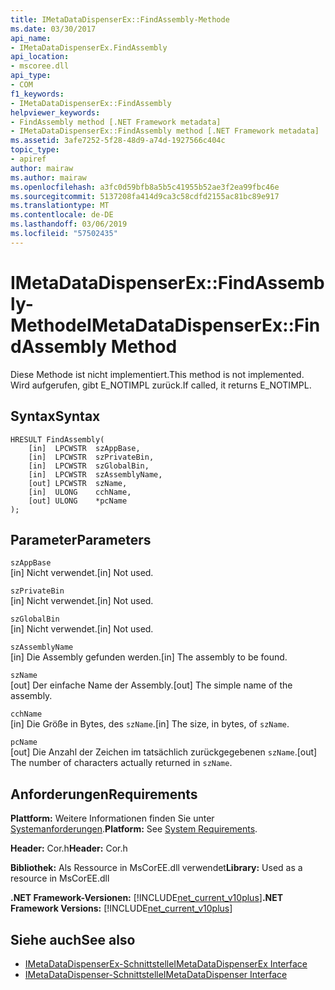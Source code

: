 ```yaml
---
title: IMetaDataDispenserEx::FindAssembly-Methode
ms.date: 03/30/2017
api_name:
- IMetaDataDispenserEx.FindAssembly
api_location:
- mscoree.dll
api_type:
- COM
f1_keywords:
- IMetaDataDispenserEx::FindAssembly
helpviewer_keywords:
- FindAssembly method [.NET Framework metadata]
- IMetaDataDispenserEx::FindAssembly method [.NET Framework metadata]
ms.assetid: 3afe7252-5f28-48d9-a74d-1927566c404c
topic_type:
- apiref
author: mairaw
ms.author: mairaw
ms.openlocfilehash: a3fc0d59bfb8a5b5c41955b52ae3f2ea99fbc46e
ms.sourcegitcommit: 5137208fa414d9ca3c58cdfd2155ac81bc89e917
ms.translationtype: MT
ms.contentlocale: de-DE
ms.lasthandoff: 03/06/2019
ms.locfileid: "57502435"
---
```

# <a name="imetadatadispenserexfindassembly-method"></a><span data-ttu-id="73781-102">IMetaDataDispenserEx::FindAssembly-Methode</span><span class="sxs-lookup"><span data-stu-id="73781-102">IMetaDataDispenserEx::FindAssembly Method</span></span>
<span data-ttu-id="73781-103">Diese Methode ist nicht implementiert.</span><span class="sxs-lookup"><span data-stu-id="73781-103">This method is not implemented.</span></span> <span data-ttu-id="73781-104">Wird aufgerufen, gibt E_NOTIMPL zurück.</span><span class="sxs-lookup"><span data-stu-id="73781-104">If called, it returns E_NOTIMPL.</span></span>  
  
## <a name="syntax"></a><span data-ttu-id="73781-105">Syntax</span><span class="sxs-lookup"><span data-stu-id="73781-105">Syntax</span></span>  
  
```  
HRESULT FindAssembly(  
    [in]  LPCWSTR  szAppBase,  
    [in]  LPCWSTR  szPrivateBin,  
    [in]  LPCWSTR  szGlobalBin,  
    [in]  LPCWSTR  szAssemblyName,  
    [out] LPCWSTR  szName,  
    [in]  ULONG    cchName,  
    [out] ULONG    *pcName  
);  
```  
  
## <a name="parameters"></a><span data-ttu-id="73781-106">Parameter</span><span class="sxs-lookup"><span data-stu-id="73781-106">Parameters</span></span>  
 `szAppBase`  
 <span data-ttu-id="73781-107">[in] Nicht verwendet.</span><span class="sxs-lookup"><span data-stu-id="73781-107">[in] Not used.</span></span>  
  
 `szPrivateBin`  
 <span data-ttu-id="73781-108">[in] Nicht verwendet.</span><span class="sxs-lookup"><span data-stu-id="73781-108">[in] Not used.</span></span>  
  
 `szGlobalBin`  
 <span data-ttu-id="73781-109">[in] Nicht verwendet.</span><span class="sxs-lookup"><span data-stu-id="73781-109">[in] Not used.</span></span>  
  
 `szAssemblyName`  
 <span data-ttu-id="73781-110">[in] Die Assembly gefunden werden.</span><span class="sxs-lookup"><span data-stu-id="73781-110">[in] The assembly to be found.</span></span>  
  
 `szName`  
 <span data-ttu-id="73781-111">[out] Der einfache Name der Assembly.</span><span class="sxs-lookup"><span data-stu-id="73781-111">[out] The simple name of the assembly.</span></span>  
  
 `cchName`  
 <span data-ttu-id="73781-112">[in] Die Größe in Bytes, des `szName`.</span><span class="sxs-lookup"><span data-stu-id="73781-112">[in] The size, in bytes, of `szName`.</span></span>  
  
 `pcName`  
 <span data-ttu-id="73781-113">[out] Die Anzahl der Zeichen im tatsächlich zurückgegebenen `szName`.</span><span class="sxs-lookup"><span data-stu-id="73781-113">[out] The number of characters actually returned in `szName`.</span></span>  
  
## <a name="requirements"></a><span data-ttu-id="73781-114">Anforderungen</span><span class="sxs-lookup"><span data-stu-id="73781-114">Requirements</span></span>  
 <span data-ttu-id="73781-115">**Plattform:** Weitere Informationen finden Sie unter [Systemanforderungen](../../../../docs/framework/get-started/system-requirements.md).</span><span class="sxs-lookup"><span data-stu-id="73781-115">**Platform:** See [System Requirements](../../../../docs/framework/get-started/system-requirements.md).</span></span>  
  
 <span data-ttu-id="73781-116">**Header:** Cor.h</span><span class="sxs-lookup"><span data-stu-id="73781-116">**Header:** Cor.h</span></span>  
  
 <span data-ttu-id="73781-117">**Bibliothek:** Als Ressource in MsCorEE.dll verwendet</span><span class="sxs-lookup"><span data-stu-id="73781-117">**Library:** Used as a resource in MsCorEE.dll</span></span>  
  
 <span data-ttu-id="73781-118">**.NET Framework-Versionen:** [!INCLUDE[net_current_v10plus](../../../../includes/net-current-v10plus-md.md)]</span><span class="sxs-lookup"><span data-stu-id="73781-118">**.NET Framework Versions:** [!INCLUDE[net_current_v10plus](../../../../includes/net-current-v10plus-md.md)]</span></span>  
  
## <a name="see-also"></a><span data-ttu-id="73781-119">Siehe auch</span><span class="sxs-lookup"><span data-stu-id="73781-119">See also</span></span>
- [<span data-ttu-id="73781-120">IMetaDataDispenserEx-Schnittstelle</span><span class="sxs-lookup"><span data-stu-id="73781-120">IMetaDataDispenserEx Interface</span></span>](../../../../docs/framework/unmanaged-api/metadata/imetadatadispenserex-interface.md)
- [<span data-ttu-id="73781-121">IMetaDataDispenser-Schnittstelle</span><span class="sxs-lookup"><span data-stu-id="73781-121">IMetaDataDispenser Interface</span></span>](../../../../docs/framework/unmanaged-api/metadata/imetadatadispenser-interface.md)
